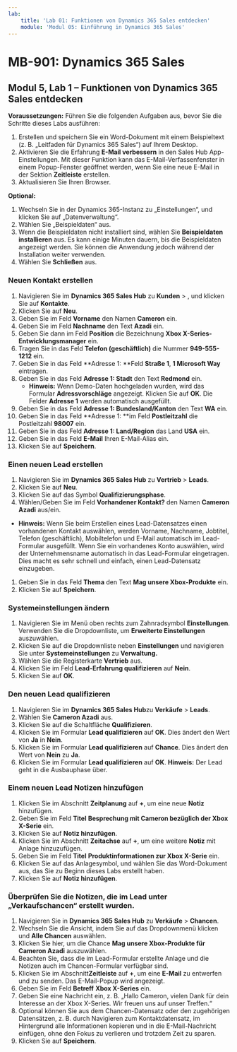 ```yaml
---
lab:
    title: 'Lab 01: Funktionen von Dynamics 365 Sales entdecken'
    module: 'Modul 05: Einführung in Dynamics 365 Sales'
---
```


# MB-901: Dynamics 365 Sales
## Modul 5, Lab 1 – Funktionen von Dynamics 365 Sales entdecken

**Voraussetzungen:** Führen Sie die folgenden Aufgaben aus, bevor Sie die Schritte dieses Labs ausführen:

1. Erstellen und speichern Sie ein Word-Dokument mit einem Beispieltext (z. B. „Leitfaden für Dynamics 365 Sales“) auf Ihrem Desktop.
1. Aktivieren Sie die Erfahrung **E-Mail verbessern** in den Sales Hub App-Einstellungen. Mit dieser Funktion kann das E-Mail-Verfassenfenster in einem Popup-Fenster geöffnet werden, wenn Sie eine neue E-Mail in der Sektion **Zeitleiste** erstellen.
1. Aktualisieren Sie Ihren Browser.

**Optional:**
 
1. Wechseln Sie in der Dynamics 365-Instanz zu „Einstellungen“, und klicken Sie auf „Datenverwaltung“.
1. Wählen Sie „Beispieldaten“ aus.
1. Wenn die Beispieldaten nicht installiert sind, wählen Sie **Beispieldaten installieren** aus. Es kann einige Minuten dauern, bis die Beispieldaten angezeigt werden. Sie können die Anwendung jedoch während der Installation weiter verwenden.
1. Wählen Sie **Schließen** aus.

### Neuen Kontakt erstellen

1. Navigieren Sie im **Dynamics 365 Sales Hub** zu **Kunden** > , und klicken Sie auf **Kontakte**.
1. Klicken Sie auf **Neu**.
1. Geben Sie im Feld **Vorname** den Namen **Cameron** ein.
1. Geben Sie im Feld **Nachname** den Text **Azadi** ein.
1. Geben Sie dann im Feld **Position** die Bezeichnung **Xbox X-Series-Entwicklungsmanager** ein.
1. Tragen Sie in das Feld **Telefon (geschäftlich)** die Nummer **949-555-1212** ein.
1. Geben Sie in das Feld **Adresse 1: **Feld **Straße 1**, **1 Microsoft Way** eintragen.
1. Geben Sie in das Feld **Adresse 1: Stadt** den Text **Redmond** ein.
    - **Hinweis:** Wenn Demo-Daten hochgeladen wurden, wird das Formular **Adressvorschläge** angezeigt. Klicken Sie auf **OK**. Die Felder **Adresse 1** werden automatisch ausgefüllt. 
1. Geben Sie in das Feld **Adresse 1: Bundesland/Kanton** den Text **WA** ein.
1. Geben Sie in das Feld **Adresse 1: **im Feld **Postleitzahl** die Postleitzahl **98007** ein.
1. Geben Sie in das Feld **Adresse 1: Land/Region** das Land **USA** ein.
1. Geben Sie in das Feld **E-Mail** Ihren E-Mail-Alias ein.
1. Klicken Sie auf **Speichern**.

### Einen neuen Lead erstellen

1. Navigieren Sie im **Dynamics 365 Sales Hub** zu **Vertrieb** > **Leads**.
1. Klicken Sie auf **Neu**.
1. Klicken Sie auf das Symbol **Qualifizierungsphase**.
1. Wählen/Geben Sie im Feld **Vorhandener Kontakt?**  den Namen **Cameron Azadi** aus/ein.
- **Hinweis:** Wenn Sie beim Erstellen eines Lead-Datensatzes einen vorhandenen Kontakt auswählen, werden Vorname, Nachname, Jobtitel, Telefon (geschäftlich), Mobiltelefon und E-Mail automatisch im Lead-Formular ausgefüllt. Wenn Sie ein vorhandenes Konto auswählen, wird der Unternehmensname automatisch in das Lead-Formular eingetragen. Dies macht es sehr schnell und einfach, einen Lead-Datensatz einzugeben.
1. Geben Sie in das Feld **Thema** den Text **Mag unsere Xbox-Produkte** ein.
1. Klicken Sie auf **Speichern**.

### Systemeinstellungen ändern

1. Navigieren Sie im Menü oben rechts zum Zahnradsymbol **Einstellungen**. Verwenden Sie die Dropdownliste, um **Erweiterte Einstellungen** auszuwählen.
1. Klicken Sie auf die Dropdownliste neben **Einstellungen** und navigieren Sie unter **Systemeinstellungen** zu **Verwaltung.**
1. Wählen Sie die Registerkarte **Vertrieb** aus.
1. Klicken Sie im Feld **Lead-Erfahrung qualifizieren** auf **Nein**.
1. Klicken Sie auf **OK**.

### Den neuen Lead qualifizieren

1. Navigieren Sie im **Dynamics 365 Sales Hub**zu **Verkäufe** > **Leads**.
1. Wählen Sie **Cameron Azadi** aus.
1. Klicken Sie auf die Schaltfläche **Qualifizieren**.
1. Klicken Sie im Formular **Lead qualifizieren** auf **OK**. Dies ändert den Wert von **Ja** in **Nein**.
1. Klicken Sie im Formular **Lead qualifizieren** auf **Chance**. Dies ändert den Wert von **Nein** zu **Ja**.
1. Klicken Sie im Formular **Lead qualifizieren** auf **OK**. 
**Hinweis:** Der Lead geht in die Ausbauphase über.

### Einem neuen Lead Notizen hinzufügen

1. Klicken Sie im Abschnitt **Zeitplanung** auf **+**, um eine neue **Notiz** hinzufügen.
1. Geben Sie im Feld **Titel** **Besprechung mit Cameron bezüglich der Xbox X-Serie** ein.
1. Klicken Sie auf **Notiz hinzufügen**.
1. Klicken Sie im Abschnitt **Zeitachse** auf **+**, um eine weitere **Notiz** mit Anlage hinzuzufügen.
1. Geben Sie im Feld **Titel** **Produktinformationen zur Xbox X-Serie** ein.
1. Klicken Sie auf das Anlagesymbol, und wählen Sie das Word-Dokument aus, das Sie zu Beginn dieses Labs erstellt haben.
1. Klicken Sie auf **Notiz hinzufügen**.

### Überprüfen Sie die Notizen, die im Lead unter „Verkaufschancen“ erstellt wurden.

1. Navigieren Sie in **Dynamics 365 Sales Hub** zu **Verkäufe** > **Chancen**.
1. Wechseln Sie die Ansicht, indem Sie auf das Dropdownmenü klicken und **Alle Chancen** auswählen.
1. Klicken Sie hier, um die Chance **Mag unsere Xbox-Produkte für Cameron Azadi** auszuwählen.
1. Beachten Sie, dass die im Lead-Formular erstellte Anlage und die Notizen auch im Chancen-Formular verfügbar sind. 
1. Klicken Sie im Abschnitt**Zeitleiste** auf **+**, um eine **E-Mail** zu entwerfen und zu senden. Das E-Mail-Popup wird angezeigt.
1. Geben Sie im Feld **Betreff** **Xbox X-Series** ein.
1. Geben Sie eine Nachricht ein, z. B. „Hallo Cameron, vielen Dank für dein Interesse an der Xbox X-Series. Wir freuen uns auf unser Treffen.“ 
1. Optional können Sie aus dem Chancen-Datensatz oder den zugehörigen Datensätzen, z. B. durch Navigieren zum Kontaktdatensatz, im Hintergrund alle Informationen kopieren und in die E-Mail-Nachricht einfügen, ohne den Fokus zu verlieren und trotzdem Zeit zu sparen.
1. Klicken Sie auf **Speichern**.





